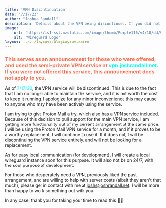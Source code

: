 ```yaml
---
title: 'VPN Discontinuation'
date: "7/17/23"
author: "Joshua Randall"
description: 'Details about the VPN being discontinued. If you did not use the VPN, feel free to disregard this post.'
image:
    url: 'https://is1-ssl.mzstatic.com/image/thumb/Purple116/v4/18/dd/92/18dd9277-aed3-f744-453f-0a9cb9c66f0e/AppIcon-1x_U007emarketing-0-7-0-85-220.png/1200x630wa.png'
    alt: 'Wireguard Logo'
layout: ../../layouts/BlogLayout.astro
---
```

<h3 style="color:#ff7051;">This serves as an announcement for those who were offered, and used the semi-private VPN service at <span style="color:aqua;">vpn.joshrandall.net</span>. If you were not offered this service, this announcement does not apply to you.</h3>

As of <span style="color:aqua;">7/17/23</span>, the VPN service will be discontinued. This is due to the fact that I am no longer able to maintain the service, and it is not worth the cost to keep it running. I apologize for any minor inconvenience this may cause to anyone who may have been actively using the service.

I am trying to give Proton Mail a try, which also has a VPN service included. Because of this decision to pull support for the main VPN service, I am getting more functionality out of my current arrangement at the same price. I will be using the Proton Mail VPN service for a month, and if it proves to be a worthy replacement, I will continue to use it. If it does not, I will be discontinuing the VPN service entirely, and will not be looking for a replacement.

As for easy local communication (for development), I will create a local wireguard instance soon for this purpose. It will also not be on 24/7, with the soul purpose of development.

For those who desperately need a VPN, previously liked the past arrangement, and are willing to help with server costs (albeit they aren't that much), please get in contact with me at <span style="color: $color_3;">josh@joshrandall.net</span>. I will be more than happy to work something out with you.


In any case, thank you for taking your time to read this 👏🏼